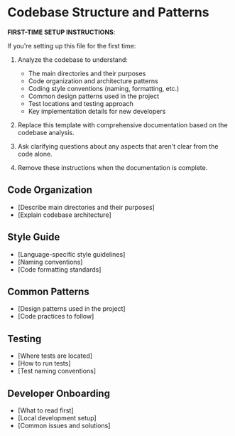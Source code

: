 # Codebase Structure and Patterns

**FIRST-TIME SETUP INSTRUCTIONS**:

If you're setting up this file for the first time:

1. Analyze the codebase to understand:
   - The main directories and their purposes
   - Code organization and architecture patterns
   - Coding style conventions (naming, formatting, etc.)
   - Common design patterns used in the project
   - Test locations and testing approach
   - Key implementation details for new developers

2. Replace this template with comprehensive documentation based on the codebase analysis.
3. Ask clarifying questions about any aspects that aren't clear from the code alone.
4. Remove these instructions when the documentation is complete.

## Code Organization
- [Describe main directories and their purposes]
- [Explain codebase architecture]

## Style Guide
- [Language-specific style guidelines]
- [Naming conventions]
- [Code formatting standards]

## Common Patterns
- [Design patterns used in the project]
- [Code practices to follow]

## Testing
- [Where tests are located]
- [How to run tests]
- [Test naming conventions]

## Developer Onboarding
- [What to read first]
- [Local development setup]
- [Common issues and solutions]